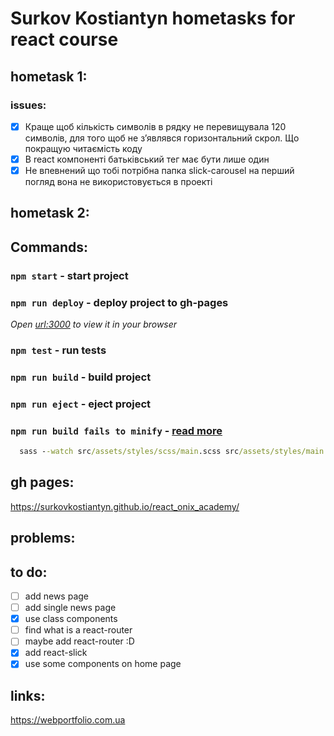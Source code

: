 # Surkov Kostiantyn hometasks for react course
## hometask 1:
### issues:
- [x] Краще щоб кількість символів в рядку не перевищувала 120 символів, для того щоб не зʼявлявся горизонтальний скрол. Що покращую читаємість коду
- [x] В react компоненті батьківський тег має бути лише один
- [x] Не впевнений що тобі потрібна папка slick-carousel на перший погляд вона не використовується в проекті
##  hometask 2:


## Commands:
### `npm start` - start project
### `npm run deploy` - deploy project to gh-pages
*Open [url:3000](http://localhost:3000) to view it in your browser*
### `npm test` - run tests
### `npm run build` - build project
### `npm run eject` - eject project
### `npm run build fails to minify` - [read more](https://facebook.github.io/create-react-app/docs/troubleshooting#npm-run-build-fails-to-minify)
```cmd
  sass --watch src/assets/styles/scss/main.scss src/assets/styles/main.css --style compressed --no-source-map
```

## gh pages:
https://surkovkostiantyn.github.io/react_onix_academy/

## problems:

## to do:
- [ ] add news page
- [ ] add single news page
- [x] use class components
- [ ] find what is a react-router
- [ ] maybe add react-router :D
- [x] add react-slick
- [x] use some components on home page

## links:
https://webportfolio.com.ua